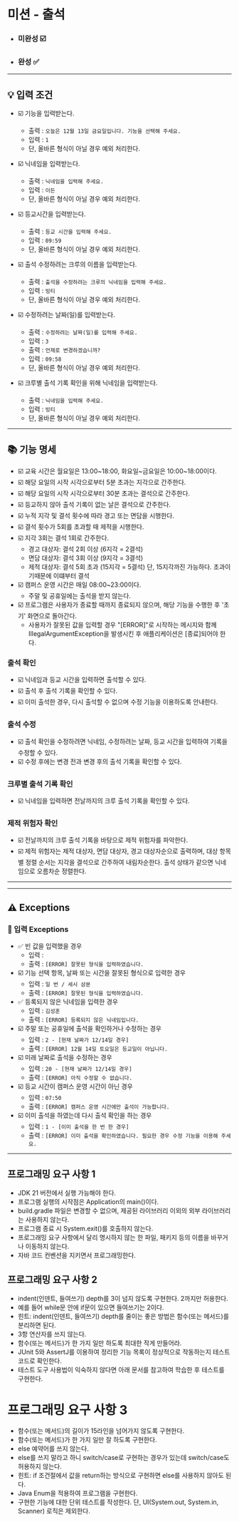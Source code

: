 # 미션 - 출석 

- ### 미완성 ☑️
- ### 완성 ✅


---
## 💡 입력 조건

- ☑️ 기능을 입력받는다. 
    - 출력 : `오늘은 12월 13일 금요일입니다. 기능을 선택해 주세요.`
    - 입력 : `1`
    - 단, 올바른 형식이 아닐 경우 예외 처리한다.

- ☑️ 닉네임을 입력받는다.
    - 출력 : `닉네임을 입력해 주세요.`
    - 입력 : `이든`
    - 단, 올바른 형식이 아닐 경우 예외 처리한다.

- ☑️ 등교시간을 입력받는다.
    - 출력 : `등교 시간을 입력해 주세요.`
    - 입력 : `09:59`
    - 단, 올바른 형식이 아닐 경우 예외 처리한다.

- ☑️ 출석 수정하려는 크루의 이름을 입력받는다.
    - 출력 : `출석을 수정하려는 크루의 닉네임을 입력해 주세요.`
    - 입력 : `빙티`
    - 단, 올바른 형식이 아닐 경우 예외 처리한다.

- ☑️ 수정하려는 날짜(일)를 입력받는다.
    - 출력 : `수정하려는 날짜(일)를 입력해 주세요.`
    - 입력 : `3`
    - 출력 : `언제로 변경하겠습니까?`
    - 입력 : `09:58`
    - 단, 올바른 형식이 아닐 경우 예외 처리한다.

- ☑️ 크루별 출석 기록 확인을 위해 닉네임을 입력받는다.
    - 출력 : `닉네임을 입력해 주세요.`
    - 입력 : `빙티`
    - 단, 올바른 형식이 아닐 경우 예외 처리한다.

---


## 📚 기능 명세
- ☑️ 교육 시간은 월요일은 13:00~18:00, 화요일~금요일은 10:00~18:00이다.
- ☑️ 해당 요일의 시작 시각으로부터 5분 초과는 지각으로 간주한다.
- ☑️ 해당 요일의 시작 시각으로부터 30분 초과는 결석으로 간주한다.
- ☑️ 등교하지 않아 출석 기록이 없는 날은 결석으로 간주한다.
- ☑️ 누적 지각 및 결석 횟수에 따라 경고 또는 면담을 시행한다.
- ☑️ 결석 횟수가 5회를 초과할 때 제적을 시행한다.
- ☑️ 지각 3회는 결석 1회로 간주한다.
  - 경고 대상자: 결석 2회 이상 (6지각 = 2결석)
  - 면담 대상자: 결석 3회 이상 (9지각 = 3결석)
  - 제적 대상자: 결석 5회 초과 (15지각 = 5결석) 단, 15지각까진 가능하다. 초과이기때문에 이떄부터 결석
- ☑️ 캠퍼스 운영 시간은 매일 08:00~23:00이다.
  - 주말 및 공휴일에는 출석을 받지 않는다.
- ☑️ 프로그램은 사용자가 종료할 때까지 종료되지 않으며, 해당 기능을 수행한 후 '초기' 화면으로 돌아간다.
  - 사용자가 잘못된 값을 입력할 경우 "[ERROR]"로 시작하는 메시지와 함께 IllegalArgumentException을 발생시킨 후 애플리케이션은 [종료]되어야 한다.


### 출석 확인
- ☑️ 닉네임과 등교 시간을 입력하면 출석할 수 있다.
- ☑️ 출석 후 출석 기록을 확인할 수 있다. 
- ☑️ 이미 출석한 경우, 다시 출석할 수 없으며 수정 기능을 이용하도록 안내한다.


### 출석 수정
- ☑️ 출석 확인을 수정하려면 닉네임, 수정하려는 날짜, 등교 시간을 입력하여 기록을 수정할 수 있다.
- ☑️ 수정 후에는 변경 전과 변경 후의 출석 기록을 확인할 수 있다.


### 크루별 출석 기록 확인
- ☑️ 닉네임을 입력하면 전날까지의 크루 출석 기록을 확인할 수 있다.

### 제적 위험자 확인
- ☑️ 전날까지의 크루 출석 기록을 바탕으로 제적 위험자를 파악한다.
- ☑️ 제적 위험자는 제적 대상자, 면담 대상자, 경고 대상자순으로 출력하며, 대상 항목별 정렬 순서는 지각을 결석으로 간주하여 내림차순한다. 출석 상태가 같으면 닉네임으로 오름차순 정렬한다.

---


---
## ⚠️ Exceptions
### 📕 입력 Exceptions
- ✅ 빈 값을 입력했을 경우
  - 입력 : ` `
  - 출력 : `[ERROR] 잘못된 형식을 입력하였습니다.`
- ☑️ 기능 선택 항목, 날짜 또는 시간을 잘못된 형식으로 입력한 경우
    - 입력 : `일 번 / 세시 삼분`
    - 출력 : `[ERROR] 잘못된 형식을 입력하였습니다.`
- ✅ 등록되지 않은 닉네임을 입력한 경우
    - 입력 : `김성훈`
    - 출력 : `[ERROR] 등록되지 않은 닉네임입니다.`
- ☑️ 주말 또는 공휴일에 출석을 확인하거나 수정하는 경우
    - 입력 : `2 - [현재 날짜가 12/14일 경우]`
    - 출력 : `[ERROR] 12월 14일 토요일은 등교일이 아닙니다.`
- ☑️ 미래 날짜로 출석을 수정하는 경우
    - 입력 : `20 - [현재 날짜가 12/14일 경우]`
    - 출력 : `[ERROR] 아직 수정할 수 없습니다.`
- ☑️ 등교 시간이 캠퍼스 운영 시간이 아닌 경우
    - 입력 : `07:50`
    - 출력 : `[ERROR] 캠퍼스 운영 시간에만 출석이 가능합니다.`
- ☑️ 이미 출석을 하였는데 다시 출석 확인을 하는 경우
    - 입력 : `1 - [이미 출석을 한 번 한 경우]`
    - 출력 : `[ERROR] 이미 출석을 확인하였습니다. 필요한 경우 수정 기능을 이용해 주세요.`

---


## 프로그래밍 요구 사항 1
- JDK 21 버전에서 실행 가능해야 한다.
- 프로그램 실행의 시작점은 Application의 main()이다.
- build.gradle 파일은 변경할 수 없으며, 제공된 라이브러리 이외의 외부 라이브러리는 사용하지 않는다.
- 프로그램 종료 시 System.exit()를 호출하지 않는다.
- 프로그래밍 요구 사항에서 달리 명시하지 않는 한 파일, 패키지 등의 이름을 바꾸거나 이동하지 않는다.
- 자바 코드 컨벤션을 지키면서 프로그래밍한다.

## 프로그래밍 요구 사항 2
- indent(인덴트, 들여쓰기) depth를 3이 넘지 않도록 구현한다. 2까지만 허용한다.
- 예를 들어 while문 안에 if문이 있으면 들여쓰기는 2이다.
- 힌트: indent(인덴트, 들여쓰기) depth를 줄이는 좋은 방법은 함수(또는 메서드)를 분리하면 된다.
- 3항 연산자를 쓰지 않는다.
- 함수(또는 메서드)가 한 가지 일만 하도록 최대한 작게 만들어라.
- JUnit 5와 AssertJ를 이용하여 정리한 기능 목록이 정상적으로 작동하는지 테스트 코드로 확인한다.
- 테스트 도구 사용법이 익숙하지 않다면 아래 문서를 참고하여 학습한 후 테스트를 구현한다.

# 프로그래밍 요구 사항 3
- 함수(또는 메서드)의 길이가 15라인을 넘어가지 않도록 구현한다.
- 함수(또는 메서드)가 한 가지 일만 잘 하도록 구현한다.
- else 예약어를 쓰지 않는다.
- else를 쓰지 말라고 하니 switch/case로 구현하는 경우가 있는데 switch/case도 허용하지 않는다.
- 힌트: if 조건절에서 값을 return하는 방식으로 구현하면 else를 사용하지 않아도 된다.
- Java Enum을 적용하여 프로그램을 구현한다.
- 구현한 기능에 대한 단위 테스트를 작성한다. 단, UI(System.out, System.in, Scanner) 로직은 제외한다.